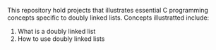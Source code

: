 This repository hold projects that illustrates essential C programming concepts specific to doubly linked lists.
Concepts illustratted include:
1. What is a doubly linked list
2. How to use doubly linked lists
